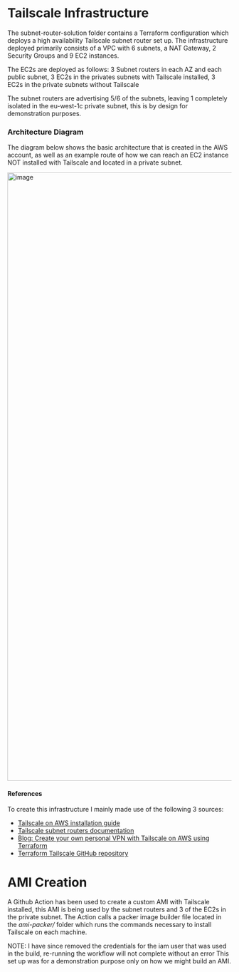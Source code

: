 # Tailscale Infrastructure

The subnet-router-solution folder contains a Terraform configuration which deploys a high availability Tailscale subnet router set up.
The infrastructure deployed primarily consists of a VPC with 6 subnets, a NAT Gateway, 2 Security Groups and 9 EC2 instances.

The EC2s are deployed as follows:
3 Subnet routers in each AZ and each public subnet, 3 EC2s in the privates subnets with Tailscale installed, 3 EC2s in the private subnets without Tailscale

The subnet routers are advertising 5/6 of the subnets, leaving 1 completely isolated in the eu-west-1c private subnet, this is by design for demonstration purposes.

### Architecture Diagram

The diagram below shows the basic architecture that is created in the AWS account, as well as an example route of how we can reach an EC2 instance NOT installed with Tailscale
and located in a private subnet.

<img width="1849" height="1366" alt="image" src="https://github.com/user-attachments/assets/c4116470-ed39-4a26-99e6-4433aa466b42" />





#### References
To create this infrastructure I mainly made use of the following 3 sources:

- [Tailscale on AWS installation guide](https://tailscale.com/kb/1021/install-aws)  
- [Tailscale subnet routers documentation](https://tailscale.com/kb/1019/subnets)  
- [Blog: Create your own personal VPN with Tailscale on AWS using Terraform](https://ayltai.medium.com/create-your-own-personal-vpn-with-tailscale-on-aws-using-terraform-e54ea2b90ab2)  
- [Terraform Tailscale GitHub repository](https://github.com/ayltai/terraform-tailscale/tree/master)  

# AMI Creation

A Github Action has been used to create a custom AMI with Tailscale installed, this AMI is being used by the subnet routers and 3 of the EC2s in the private subnet.
The Action calls a packer image builder file located in the *ami-packer/* folder which runs the commands necessary to install Tailscale on each machine.

NOTE: I have since removed the credentials for the iam user that was used in the build, re-running the workflow will not complete without an error
This set up was for a demonstration purpose only on how we might build an AMI.
